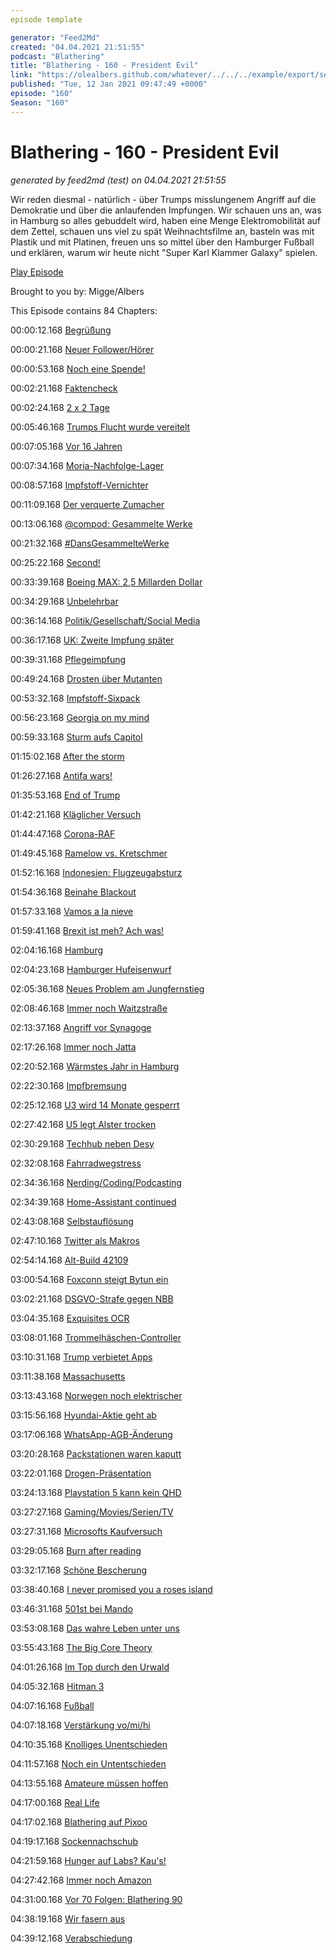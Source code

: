 ```yaml
---
episode template

generator: "Feed2Md"
created: "04.04.2021 21:51:55"
podcast: "Blathering"
title: "Blathering - 160 - President Evil"
link: "https://olealbers.github.com/whatever/../../../example/export/seasons/6/2021/1/Blathering - 160 - President Evil.md"
published: "Tue, 12 Jan 2021 09:47:49 +0000"
episode: "160"
Season: "160"
---
```


# Blathering - 160 - President Evil
_generated by feed2md (test) on 04.04.2021 21:51:55_

Wir reden diesmal - natürlich - über Trumps misslungenem Angriff auf die Demokratie und über die anlaufenden Impfungen. Wir schauen uns an, was in Hamburg so alles gebuddelt wird, haben eine Menge Elektromobilität auf dem Zettel, schauen uns viel zu spät Weihnachtsfilme an, basteln was mit Plastik und mit Platinen, freuen uns so mittel über den Hamburger Fußball und erklären, warum wir heute nicht "Super Karl Klammer Galaxy" spielen.

[Play Episode](https://www.blathering.de/podlove/file/1438/s/feed/c/mp3/blathering_160.mp3)

Brought to you by: Migge/Albers

This Episode contains 84 Chapters:


00:00:12.168 [Begrüßung]()

00:00:21.168 [Neuer Follower/Hörer](https://twitter.com/zweitzehtee)

00:00:53.168 [Noch eine Spende!](https://twitter.com/blathering_pod/status/1347118372723564544)

00:02:21.168 [Faktencheck]()

00:02:24.168 [2 x 2 Tage](https://de.wikipedia.org/wiki/Äquinoktium)

00:05:46.168 [Trumps Flucht wurde vereitelt](https://www.independent.co.uk/news/uk/home-news/trump-biden-inauguration-scotland-sturgeon-lockdown-b1782602.html)

00:07:05.168 [Vor 16 Jahren](https://www1.wdr.de/mediathek/audio/wdr5/wdr5-tiefenblick/oury-jalloh/index.html)

00:07:34.168 [Moria-Nachfolge-Lager](https://twitter.com/ch_riedl_diak/status/1347948662236844039?s=20)

00:08:57.168 [Impfstoff-Vernichter](https://twitter.com/tmigge/status/1346414581908967424)

00:11:09.168 [Der verquerte Zumacher](https://www.rnd.de/politik/geschafte-offen-ab-11-januar-das-steckt-hinter-dem-handlerprotest-wir-machen-auf-aktion-aus-der-querdenker-szene-4UECQFW26JH6ZBHS4KGUCNDGI4.html)

00:13:06.168 [@compod: Gesammelte Werke](https://twitter.com/search?q=(from%3Acompod)%20(%40blathering_pod)%20until%3A2021-01-12%20since%3A2021-01-05&src=typed_query&f=live)

00:21:32.168 [#DansGesammelteWerke](https://twitter.com/search?q=(from%3Aevildanwallace)%20(%40blathering_pod)%20until%3A2021-01-12%20since%3A2021-01-05&src=typed_query&f=live)

00:25:22.168 [Second!](https://www.handelsblatt.com/technik/medizin/biontech-moderna-astra-zeneca-und-sputnik-weitere-zulassung-in-der-eu-die-impfstoffe-im-vergleich/26767438.html)

00:33:39.168 [Boeing MAX: 2,5 Millarden Dollar](https://www.justice.gov/opa/pr/boeing-charged-737-max-fraud-conspiracy-and-agrees-pay-over-25-billion)

00:34:29.168 [Unbelehrbar](https://www.lahrer-zeitung.de/inhalt.lahr-covid-seitz-rang-mit-dem-tod.e5aff249-3a82-4a77-a4cc-24b332ef050f.html)

00:36:14.168 [Politik/Gesellschaft/Social Media]()

00:36:17.168 [UK: Zweite Impfung später](https://www.tagesschau.de/inland/stiko-impfempfehlung-101.html)

00:39:31.168 [Pflegeimpfung](https://www.zdf.de/nachrichten/panorama/corona-impfstoff-langzeitschaeden-100.html)

00:49:24.168 [Drosten über Mutanten](https://www.rnd.de/gesundheit/neue-corona-mutation-b117-gefahr-laut-drosten-aktuell-noch-schwer-einzuordnen-B4XY2MH2Z5FBBA3T2437RDSQGI.html)

00:53:32.168 [Impfstoff-Sixpack](https://www.merkur.de/bayern/corona-bayern-soeder-impfstoff-biontech-huml-campingboxen-panne-news-aktuell-zahlen-zr-90160295.html)

00:56:23.168 [Georgia on my mind](https://www.tagesschau.de/ausland/usa-georgia-senatswahl-ossoff-101.html)

00:59:33.168 [Sturm aufs Capitol](https://www.youtube.com/watch?v=JpUxQyLCBbk)

01:15:02.168 [After the storm](https://edition.cnn.com/videos/politics/2021/01/08/trump-twitter-video-capitol-riot-response-national-guard-bash-sot-ebof-vpx.cnn)

01:26:27.168 [Antifa wars!](https://threadreaderapp.com/thread/1347011413101998080.html)

01:35:53.168 [End of Trump](https://www.axios.com/platforms-social-media-ban-restrict-trump-d9e44f3c-8366-4ba9-a8a1-7f3114f920f1.html)

01:42:21.168 [Kläglicher Versuch](https://www.polizei.bayern.de/mittelfranken/news/presse/aktuell/index.html/323303)

01:44:47.168 [Corona-RAF](https://twitter.com/stephanpalagan/status/1348060897277833223)

01:49:45.168 [Ramelow vs. Kretschmer](https://twitter.com/AliceBota/status/1347871513421246464)

01:52:16.168 [Indonesien: Flugzeugabsturz](https://www.tagesschau.de/ausland/passagierflugzeug-indonesien-105.html)

01:54:36.168 [Beinahe Blackout](https://futurezone.at/digital-life/massive-stoerung-im-europaeischen-stromnetz/401150544)

01:57:33.168 [Vamos a la nieve](https://www.tagesschau.de/ausland/sturmtief-spanien-101.html)

01:59:41.168 [Brexit ist meh? Ach was!](https://www.rnd.de/wirtschaft/brexit-folgen-werden-spurbar-britische-verbande-fordern-nachverhandlungen-G6TVXC4QJVE424NXARN6XPTDSM.html)

02:04:16.168 [Hamburg]()

02:04:23.168 [Hamburger Hufeisenwurf](https://www.mopo.de/hamburg/empoerung-ueber-hamburgs-cdu-chef-nach-kapitol-stuermung--ploss-warnt-vor-linken-37901180)

02:05:36.168 [Neues Problem am Jungfernstieg](https://www.ndr.de/fernsehen/sendungen/hamburg_journal/Jungfernstieg-Kritik-wegen-fehlender-Verkehrssicherheit,hamj104398.html)

02:08:46.168 [Immer noch Waitzstraße](http://web.archive.org/web/20210111130659/https://www.abendblatt.de/hamburg/article231266074/Akte-Waitzstrasse-Warum-kracht-es-hier-so-oft-unfaelle-gross-flottbek-senioren-schaufenster-analyse.html)

02:13:37.168 [Angriff vor Synagoge](https://taz.de/Anschlag-vor-Synagoge-in-Hamburg/!5738287/)

02:17:26.168 [Immer noch Jatta](http://web.archive.org/web/20210109065905/https://www.abendblatt.de/sport/fussball/hsv/article231295790/Bakery-Jatta-HSV-Ermittlungen-Widerstand-Politik-Anwalt-Daffeh.html)

02:20:52.168 [Wärmstes Jahr in Hamburg](https://hamburg1.de/news/8329)

02:22:30.168 [Impfbremsung](http://web.archive.org/web/20210111101049/https://www.abendblatt.de/hamburg/article231302976/Impfzentrum-Hamburg-Termine-116-117-Impfstoff-Strategie.html)

02:25:12.168 [U3 wird 14 Monate gesperrt](https://hamburg1.de/news/8699)

02:27:42.168 [U5 legt Alster trocken](https://hamburg1.de/news/8700)

02:30:29.168 [Techhub neben Desy](https://hamburg1.de/news/8455)

02:32:08.168 [Fahrradwegstress](https://taz.de/Mehr-Platz-fuer-den-Radverkehr/!5740800/)

02:34:36.168 [Nerding/Coding/Podcasting]()

02:34:39.168 [Home-Assistant continued](https://twitter.com/stammtischphilo/status/1347679284987633666)

02:43:08.168 [Selbstauflösung](https://incolumitas.com/2021/01/02/breaking-audio-recaptcha-with-googles-own-speech-to-text-api/)

02:47:10.168 [Twitter als Makros](https://twitter.com/stammtischphilo/status/1346869314557718533)

02:54:14.168 [Alt-Build 42109](https://twitter.com/tmigge/status/1347242866981089280)

03:00:54.168 [Foxconn steigt Bytun ein](https://www.golem.de/news/apple-zulieferer-will-e-auto-foxconn-rettet-byton-2101-153157.html)

03:02:21.168 [DSGVO-Strafe gegen NBB](https://www.heise.de/news/Millionen-Bussgeld-wegen-Videoueberwachung-gegen-notebooksbilliger-de-5018458.html)

03:04:35.168 [Exquisites OCR](https://twitter.com/stammtischphilo/status/1348615463656415235)

03:08:01.168 [Trommelhäschen-Controller](https://www.gamingbible.co.uk/news/xbox-xbox-controllers-still-use-batteries-because-they-have-a-deal-with-th-20210107)

03:10:31.168 [Trump verbietet Apps](https://www.golem.de/news/usa-trump-geht-gegen-weitere-apps-aus-china-vor-2101-153188.html)

03:11:38.168 [Massachusetts](https://www.golem.de/news/verkehrswende-massachusetts-schafft-ab-2035-verbrennerfahrzeuge-ab-2101-153168.html)

03:13:43.168 [Norwegen noch elektrischer](https://www.golem.de/news/norwegen-mehr-als-jeder-zweite-neuwagen-ist-vollelektrisch-2101-153177.html)

03:15:56.168 [Hyundai-Aktie geht ab](https://www.golem.de/news/elektroauto-hyundai-verhandelt-ueber-das-apple-car-2101-153235.html)

03:17:06.168 [WhatsApp-AGB-Änderung](https://www.golem.de/news/messenger-signal-kurzzeitig-mit-neuanmeldungen-ueberlastet-2101-153239.html)

03:20:28.168 [Packstationen waren kaputt](https://www.golem.de/news/pakete-nicht-ausgegeben-it-probleme-bei-dhl-packstationen-2101-153226.html)

03:22:01.168 [Drogen-Präsentation](https://twitter.com/MaxWinebach/status/1348029020529635328)

03:24:13.168 [Playstation 5 kann kein QHD](https://www.golem.de/news/gaming-viewsonic-monitore-haben-1440p-modus-fuer-ps5-2101-153165.html)

03:27:27.168 [Gaming/Movies/Serien/TV]()

03:27:31.168 [Microsofts Kaufversuch](https://www.thurrott.com/games/245937/microsoft-once-tried-to-buy-nintendo-but-thankfully-failed)

03:29:05.168 [Burn after reading](https://twitter.com/stammtischphilo/status/1347624004035760129)

03:32:17.168 [Schöne Bescherung](https://www.tampabay.com/news/humaninterest/the-star-who-was-too-mean-to-succeed-chevy-chase/2218006/)

03:38:40.168 [I never promised you a roses island](https://twitter.com/stammtischphilo/status/1348038903601758215)

03:46:31.168 [501st bei Mando](https://www.reddit.com/r/TheMandalorianTV/comments/hd0zvj/disney_gallery_the_mandalorian_s1e8_501st_legion/)

03:53:08.168 [Das wahre Leben unter uns](https://twitter.com/stammtischphilo/status/1347875672321044483)

03:55:43.168 [The Big Core Theory](https://www.youtube.com/watch?v=2ePBNGmxVK8)

04:01:26.168 [Im Top durch den Urwald](https://twitter.com/stammtischphilo/status/1348005708026032129)

04:05:32.168 [Hitman 3](https://www.youtube.com/watch?v=38zt4AR5wl8)

04:07:16.168 [Fußball]()

04:07:18.168 [Verstärkung vo/mi/hi](https://twitter.com/fcstpauli/status/1346373621716021249)

04:10:35.168 [Knolliges Unentschieden](https://www.fcstpauli.com/news/der-fc-st-pauli-holt-in-unterzahl-einen-zaehler-bei-den-wuerzburger-kickers-2021/)

04:11:57.168 [Noch ein Untentschieden](https://www.fcstpauli.com/news/der-fc-st-pauli-mit-remis-im-heimspiel-gegen-holstein-kiel-2021/)

04:13:55.168 [Amateure müssen hoffen](https://www.hfv.de/artikel/offener-brief-des-hfv-praesidenten-dirk-fischer-an-die-vereine-des-hfv/)

04:17:00.168 [Real Life]()

04:17:02.168 [Blathering auf Pixoo](https://twitter.com/tmigge/status/1346895901441273860)

04:19:17.168 [Sockennachschub](https://twitter.com/stammtischphilo/status/1346785274542624769)

04:21:59.168 [Hunger auf Labs? Kau's!](https://twitter.com/stammtischphilo/status/1347252578187407360)

04:27:42.168 [Immer noch Amazon](https://twitter.com/stammtischphilo/status/1347503550964895746)

04:31:00.168 [Vor 70 Folgen: Blathering 90](https://www.blathering.de/2019/09/blathering-090-sie-haben-sich-verwaehlt/)

04:38:19.168 [Wir fasern aus]()

04:39:12.168 [Verabschiedung]()


